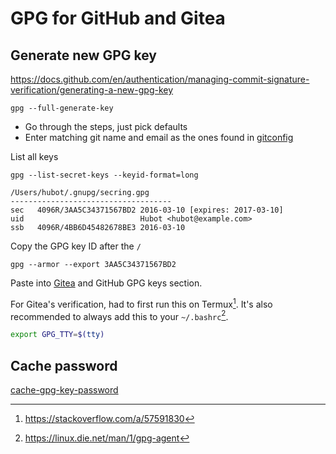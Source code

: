 # GPG for GitHub and Gitea
## Generate new GPG key
https://docs.github.com/en/authentication/managing-commit-signature-verification/generating-a-new-gpg-key

```shell
gpg --full-generate-key
```
- Go through the steps, just pick defaults
- Enter matching git name and email as the ones found in [gitconfig](git-config-scope.md)

List all keys
```shell
gpg --list-secret-keys --keyid-format=long
```

```shell
/Users/hubot/.gnupg/secring.gpg
------------------------------------
sec   4096R/3AA5C34371567BD2 2016-03-10 [expires: 2017-03-10]
uid                          Hubot <hubot@example.com>
ssb   4096R/4BB6D45482678BE3 2016-03-10
```

Copy the GPG key ID after the `/`
```shell
gpg --armor --export 3AA5C34371567BD2
```

Paste into [Gitea](Gitea.md) and GitHub GPG keys section.

For Gitea's verification, had to first run this on Termux[^1].
It's also recommended to always add this to your `~/.bashrc`[^2].
```bash
export GPG_TTY=$(tty)
```

## Cache password
[cache-gpg-key-password](cache-gpg-key-password.md)


[^1]: https://stackoverflow.com/a/57591830
[^2]: https://linux.die.net/man/1/gpg-agent

